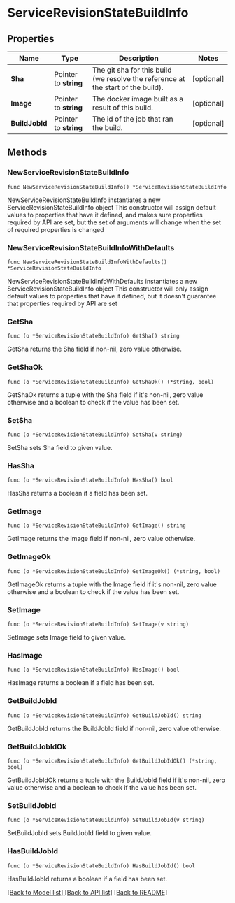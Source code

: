 # ServiceRevisionStateBuildInfo

## Properties

Name | Type | Description | Notes
------------ | ------------- | ------------- | -------------
**Sha** | Pointer to **string** | The git sha for this build (we resolve the reference at the start of the build). | [optional] 
**Image** | Pointer to **string** | The docker image built as a result of this build. | [optional] 
**BuildJobId** | Pointer to **string** | The id of the job that ran the build. | [optional] 

## Methods

### NewServiceRevisionStateBuildInfo

`func NewServiceRevisionStateBuildInfo() *ServiceRevisionStateBuildInfo`

NewServiceRevisionStateBuildInfo instantiates a new ServiceRevisionStateBuildInfo object
This constructor will assign default values to properties that have it defined,
and makes sure properties required by API are set, but the set of arguments
will change when the set of required properties is changed

### NewServiceRevisionStateBuildInfoWithDefaults

`func NewServiceRevisionStateBuildInfoWithDefaults() *ServiceRevisionStateBuildInfo`

NewServiceRevisionStateBuildInfoWithDefaults instantiates a new ServiceRevisionStateBuildInfo object
This constructor will only assign default values to properties that have it defined,
but it doesn't guarantee that properties required by API are set

### GetSha

`func (o *ServiceRevisionStateBuildInfo) GetSha() string`

GetSha returns the Sha field if non-nil, zero value otherwise.

### GetShaOk

`func (o *ServiceRevisionStateBuildInfo) GetShaOk() (*string, bool)`

GetShaOk returns a tuple with the Sha field if it's non-nil, zero value otherwise
and a boolean to check if the value has been set.

### SetSha

`func (o *ServiceRevisionStateBuildInfo) SetSha(v string)`

SetSha sets Sha field to given value.

### HasSha

`func (o *ServiceRevisionStateBuildInfo) HasSha() bool`

HasSha returns a boolean if a field has been set.

### GetImage

`func (o *ServiceRevisionStateBuildInfo) GetImage() string`

GetImage returns the Image field if non-nil, zero value otherwise.

### GetImageOk

`func (o *ServiceRevisionStateBuildInfo) GetImageOk() (*string, bool)`

GetImageOk returns a tuple with the Image field if it's non-nil, zero value otherwise
and a boolean to check if the value has been set.

### SetImage

`func (o *ServiceRevisionStateBuildInfo) SetImage(v string)`

SetImage sets Image field to given value.

### HasImage

`func (o *ServiceRevisionStateBuildInfo) HasImage() bool`

HasImage returns a boolean if a field has been set.

### GetBuildJobId

`func (o *ServiceRevisionStateBuildInfo) GetBuildJobId() string`

GetBuildJobId returns the BuildJobId field if non-nil, zero value otherwise.

### GetBuildJobIdOk

`func (o *ServiceRevisionStateBuildInfo) GetBuildJobIdOk() (*string, bool)`

GetBuildJobIdOk returns a tuple with the BuildJobId field if it's non-nil, zero value otherwise
and a boolean to check if the value has been set.

### SetBuildJobId

`func (o *ServiceRevisionStateBuildInfo) SetBuildJobId(v string)`

SetBuildJobId sets BuildJobId field to given value.

### HasBuildJobId

`func (o *ServiceRevisionStateBuildInfo) HasBuildJobId() bool`

HasBuildJobId returns a boolean if a field has been set.


[[Back to Model list]](../README.md#documentation-for-models) [[Back to API list]](../README.md#documentation-for-api-endpoints) [[Back to README]](../README.md)


